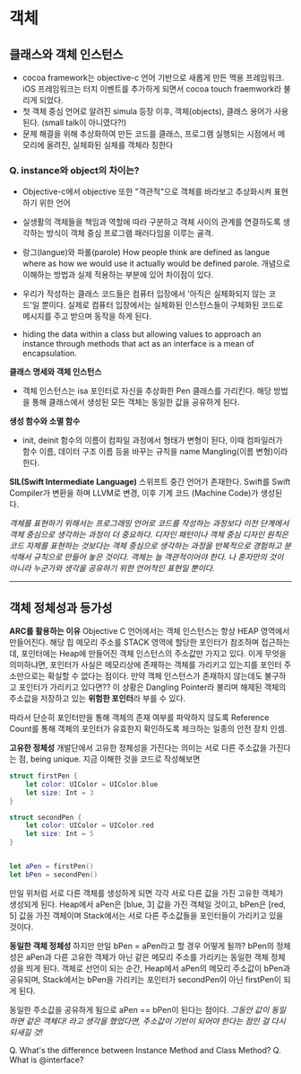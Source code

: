 # 객체
## 클래스와 객체 인스턴스
- cocoa framework는 objective-c 언어 기반으로 새롭게 만든 맥용 프레임워크. iOS 프레임워크는 터치 이벤트를 추가하게 되면서 cocoa touch fraemwork라 불리게 되었다.
- 첫 객체 중심 언어로 알려진 simula 등장 이후, 객체(objects), 클래스 용어가 사용된다.
(small talk이 아니였다?!)
- 문제 해결을 위해 추상화하여 만든 코드를 클래스, 프로그램 실행되는 시점에서 메모리에 올려진, 실체화된 실체를 객체라 칭한다
### Q. instance와 object의 차이는?
- Objective-c에서 objective 또한 "객관적"으로 객체를 바라보고 추상화시켜 표현하기 위한 언어

- 실생활의 객체들을 책임과 역할에 따라 구분하고 객체 사이의 관계를 연결하도록 생각하는 방식이 객체 중심 프로그램 패러다임을 이루는 골격.

- 랑그(langue)와 파롤(parole)
How people think are defined as langue where as how we would use it actually would be defined parole. 개념으로 이해하는 방법과 실제 적용하는 부분에 있어 차이점이 있다.

- 우리가 작성하는 클래스 코드들은 컴퓨터 입장에서 '아직은 실체화되지 않는 코드'일 뿐이다. 실제로 컴퓨터 입장에서는 실체화된 인스턴스들이 구체화된 코드로 메시지를 주고 받으며 동작을 하게 된다.

- hiding the data within a class but allowing values to approach an instance through methods that act as an interface is a mean of encapsulation.


**클래스 명세와 객체 인스턴스**
- 객체 인스턴스는 isa 포인터로 자신을 추상화한 Pen 클래스를 가리킨다.
    해당 방법을 통해 클래스에서 생성된 모든 객체는 동일한 값을 공유하게 된다.

**생성 함수와 소멸 함수**
- init, deinit 함수의 이름이 컴파일 과정에서 형태가 변형이 된다, 이때 컴파일러가 함수 이름, 데이터 구조 이름 등을 바꾸는 규칙을 name Mangling(이름 변형)이라 한다.

**SIL(Swift Intermediate Language)**
스위프트 중간 언어가 존재한다.
Swift를 Swift Compiler가 변환을 하며 LLVM로 변경, 이후 기계 코드 (Machine Code)가 생성된다.

*객체를 표현하기 위해서는 프로그래밍 언어로 코드를 작성하는 과정보다 이전 단계에서 객체 중심으로 생각하는 과정이 더 중요하다. 디자인 패턴이나 객체 중심 디자인 원칙은 코드 자체를 표현하는 것보다는 객체 중심으로 생각하는 과정을 반복적으로 경험하고 분석해서 규칙으로 만들어 놓은 것이다. 객체는 늘 객관적이어야 한다. 나 혼자만의 것이 아니라 누군가와 생각을 공유하기 위한 언어적인 표현일 뿐이다.*

___


## 객체 정체성과 등가성

**ARC를 활용하는 이유**
Objective C 언어에서는 객체 인스턴스는 항상 HEAP 영역에서 만들어진다.
해당 힙 메모리 주소를 STACK 영역에 할당한 포인터가 참조하며 접근하는데, 포인터에는 Heap에 만들어진 객체 인스턴스의 주소값만 가지고 있다. 이게 무엇을 의미하냐면, 포인터가 사실은 메모리상에 존재하는 객체를 가리키고 있는지를 포인터 주소만으로는 확실할 수 없다는 점이다. 만약 객체 인스턴스가 존재하지 않는데도 불구하고 포인터가 가리키고 있다면?? 이 상황은 Dangling Pointer라 불리며 해제된 객체의 주소값을 저장하고 있는 **위험한 포인터**라 부를 수 있다.

따라서 단순히 포인터만을 통해 객체의 존재 여부를 파악하지 않도록 Reference Count를 통해 객체의 포인터가 유효한지 확인하도록 체크하는 일종의 안전 장치 인셈.


**고유한 정체성**
개발단에서 고유한 정체성을 가진다는 의미는 서로 다른 주소값을 가진다는 점, being unique.
지금 이해한 것을 코드로 작성해보면

```swift
struct firstPen {
    let color: UIColor = UIColor.blue
    let size: Int = 3
}

struct secondPen {
    let color: UIColor = UIColor.red
    let size: Int = 5
}


let aPen = firstPen()
let bPen = secondPen()
```

만일 위처럼 서로 다른 객체를 생성하게 되면 각각 서로 다른 값을 가진 고유한 객체가 생성되게 된다.
Heap에서 aPen은 [blue, 3] 값을 가진 객체일 것이고, bPen은 [red, 5] 값을 가진 객체이며 Stack에서는 서로 다른 주소값들을 포인터들이 가리키고 있을 것이다.

**동일한 객체 정체성**
하지만 만일 bPen = aPen라고 할 경우 어떻게 될까?
bPen의 정체성은 aPen과 다른 고유한 객체가 아닌 같은 메모리 주소를 가리키는 동일한 객체 정체성을 띄게 된다.
객체로 선언이 되는 순간, Heap에서 aPen의 메모리 주소값이 bPen과 공유되며, Stack에서는 bPen을 가리키는 포인터가 secondPen이 아닌 firstPen이 되게 된다.

동일한 주소값을 공유하게 됨으로 aPen == bPen이 된다는 점이다.
*그동안 값이 동일하면 같은 객체다! 라고 생각을 했었다면, 주소값이 기반이 되어야 한다는 점인 걸 다시 되새길 것!*



Q. What's the difference between Instance Method and Class Method?
Q. What is @interface?
